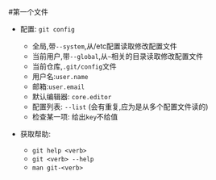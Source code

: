 #第一个文件

- 配置: `git config`
	- 全局,带`--system`,从/etc配置读取修改配置文件
	- 当前用户,带`--global`,从`~`相关的目录读取修改配置文件
	- 当前仓库,`.git/config`文件
	- 用户名:`user.name`
	- 邮箱:`user.email`
	- 默认编辑器: `core.editor`
	- 配置列表: `--list` (会有重复,应为是从多个配置文件读的)
	- 检查某一项: 给出`key`不给值

- 获取帮助: 
	- `git help <verb>`
	- `git <verb> --help`
	- `man git-<verb>`
